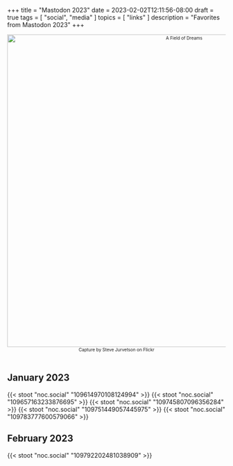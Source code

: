 +++
title = "Mastodon 2023"
date = 2023-02-02T12:11:56-08:00
draft = true
tags = [
  "social",
  "media"
]
topics = [
  "links"
]
description = "Favorites from Mastodon 2023"
+++
<div align="center" style="font-size:x-small"><img src="https://milkfish08.s3.amazonaws.com/photo/blog/40054482212_3d4849f1aa_c.jpg" width="800" height="720" alt="A Field of Dreams"
title="A Field of Dreams" /><br />
Capture by Steve Jurvetson on Flickr</div><br clear="all" />

## January 2023

{{< stoot "noc.social" "109614970108124994" >}}
{{< stoot "noc.social" "109657163233876695" >}}
{{< stoot "noc.social" "109745807096356284" >}}
{{< stoot "noc.social" "109751449057445975" >}}
{{< stoot "noc.social" "109783777600579066" >}}

## February 2023

{{< stoot "noc.social" "109792202481038909" >}}